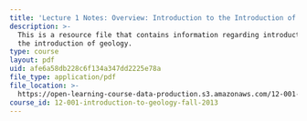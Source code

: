 ```yaml
---
title: 'Lecture 1 Notes: Overview: Introduction to the Introduction of Geology'
description: >-
  This is a resource file that contains information regarding introduction to
  the introduction of geology.
type: course
layout: pdf
uid: afe6a58db228c6f134a347dd2225e78a
file_type: application/pdf
file_location: >-
  https://open-learning-course-data-production.s3.amazonaws.com/12-001-introduction-to-geology-fall-2013/afe6a58db228c6f134a347dd2225e78a_MIT12_001F13_Lec1Notes.pdf
course_id: 12-001-introduction-to-geology-fall-2013
---
```

